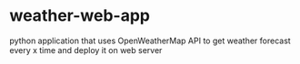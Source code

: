 # weather-web-app
python application that uses OpenWeatherMap API to get weather forecast every x time and deploy it on web server
